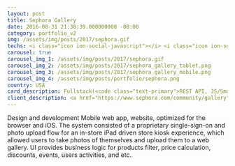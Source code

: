 ```yaml
---
layout: post
title: Sephora Gallery
date: 2016-08-31 21:38:39.000000000 -08:00
category: portfolio_v2
img: /assets/img/posts/2017/sephora.gif
techs: <i class="icon ion-social-javascript"></i> <i class="icon ion-social-apple"></i> <i class="icon ion-ipad"></i> <i class="icon ion-iphone"></i> <i class="icon ion-monitor"></i>
carousel: true
carousel_img_1: /assets/img/posts/2017/sephora.gif
carousel_img_2: /assets/img/posts/2017/sephora_gallery_tablet.png
carousel_img_3: /assets/img/posts/2017/sephora_gallery_mobile.png
carousel_img_4: /assets/img/posts/portfolio/sephora.png
country: USA
card_description: Fullstack(<code class="text-primary">REST API, JS/Smarty/CSS, MySQL</code>) app solution to upload data from the IOs devices.
client_description: <a href="https://www.sephora.com/community/gallery" target="_blank">Sephora stores</a> – Sephora operates approximately 2,300 stores in 33 countries worldwide, with an expanding base of over 430 stores across the Americas.
---
```

Design and development Mobile web app, website, optimized for the browser and iOS. The system consisted of a proprietary single-sign-on and photo upload flow for an in-store iPad driven store kiosk experience, which allowed users to take photos of themselves and upload them to a web gallery. UI provides business logic for products filter, price calculation, discounts, events, users activities, and etc.
